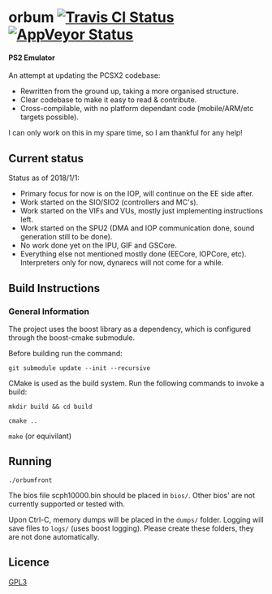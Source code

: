 # orbum [![Travis CI Status](https://travis-ci.org/marco9999/orbum.svg?branch=master)](https://travis-ci.org/marco9999/orbum) [![AppVeyor Status](https://ci.appveyor.com/api/projects/status/github/marco9999/orbum?branch=master&svg=true)](https://ci.appveyor.com/project/marco9999/orbum)


#### PS2 Emulator
An attempt at updating the PCSX2 codebase:

* Rewritten from the ground up, taking a more organised structure.
* Clear codebase to make it easy to read & contribute.
* Cross-compilable, with no platform dependant code (mobile/ARM/etc targets possible).

I can only work on this in my spare time, so I am thankful for any help!

## Current status

Status as of 2018/1/1:
- Primary focus for now is on the IOP, will continue on the EE side after.
- Work started on the SIO/SIO2 (controllers and MC's).
- Work started on the VIFs and VUs, mostly just implementing instructions left.
- Work started on the SPU2 (DMA and IOP communication done, sound generation still to be done).
- No work done yet on the IPU, GIF and GSCore.
- Everything else not mentioned mostly done (EECore, IOPCore, etc). Interpreters only for now, dynarecs will not come for a while.

## Build Instructions
### General Information
The project uses the boost library as a dependency, which is configured through the boost-cmake submodule.

Before building run the command:

`git submodule update --init --recursive`

CMake is used as the build system. Run the following commands to invoke a build:

`mkdir build && cd build`

`cmake ..`

`make` (or equivilant)

## Running
`./orbumfront`

The bios file scph10000.bin should be placed in `bios/`.
Other bios' are not currently supported or tested with.

Upon Ctrl-C, memory dumps will be placed in the `dumps/` folder.
Logging will save files to `logs/` (uses boost logging).
Please create these folders, they are not done automatically.

## Licence

[GPL3](https://www.gnu.org/licenses/gpl-3.0.en.html)
